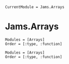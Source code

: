 ```@meta
CurrentModule = Jams.Arrays
```

# Jams.Arrays

```@index
Modules = [Arrays]
Order = [:type, :function]
```

```@autodocs
Modules = [Arrays]
Order = [:type, :function]
```
